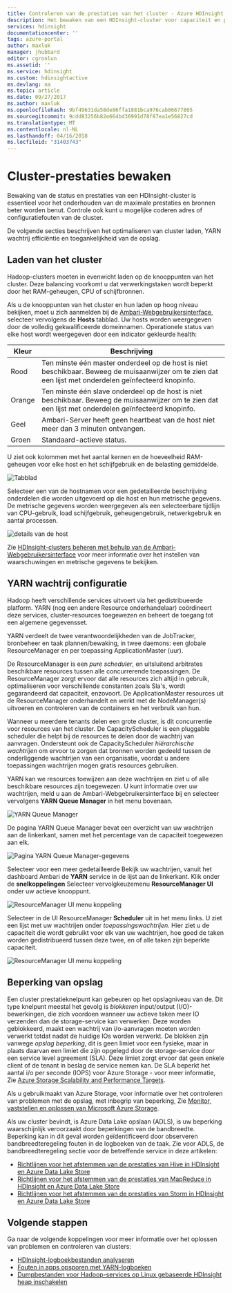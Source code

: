 ```yaml
---
title: Controleren van de prestaties van het cluster - Azure HDInsight | Microsoft Docs
description: Het bewaken van een HDInsight-cluster voor capaciteit en prestaties.
services: hdinsight
documentationcenter: ''
tags: azure-portal
author: maxluk
manager: jhubbard
editor: cgronlun
ms.assetid: ''
ms.service: hdinsight
ms.custom: hdinsightactive
ms.devlang: na
ms.topic: article
ms.date: 09/27/2017
ms.author: maxluk
ms.openlocfilehash: 9bf49631da58de86ffa1881bca976cab86677805
ms.sourcegitcommit: 9cdd83256b82e664bd36991d78f87ea1e56827cd
ms.translationtype: MT
ms.contentlocale: nl-NL
ms.lasthandoff: 04/16/2018
ms.locfileid: "31403743"
---
```

# <a name="monitor-cluster-performance"></a>Cluster-prestaties bewaken

Bewaking van de status en prestaties van een HDInsight-cluster is essentieel voor het onderhouden van de maximale prestaties en bronnen beter worden benut. Controle ook kunt u mogelijke coderen adres of configuratiefouten van de cluster.

De volgende secties beschrijven het optimaliseren van cluster laden, YARN wachtrij efficiëntie en toegankelijkheid van de opslag.

## <a name="cluster-loading"></a>Laden van het cluster

Hadoop-clusters moeten in evenwicht laden op de knooppunten van het cluster. Deze balancing voorkomt u dat verwerkingstaken wordt beperkt door het RAM-geheugen, CPU of schijfbronnen.

Als u de knooppunten van het cluster en hun laden op hoog niveau bekijken, moet u zich aanmelden bij de [Ambari-Webgebruikersinterface](hdinsight-hadoop-manage-ambari.md), selecteer vervolgens de **Hosts** tabblad. Uw hosts worden weergegeven door de volledig gekwalificeerde domeinnamen. Operationele status van elke host wordt weergegeven door een indicator gekleurde health:

| Kleur | Beschrijving |
| --- | --- |
| Rood | Ten minste één master onderdeel op de host is niet beschikbaar. Beweeg de muisaanwijzer om te zien dat een lijst met onderdelen geïnfecteerd knopinfo. |
| Orange | Ten minste één slave onderdeel op de host is niet beschikbaar. Beweeg de muisaanwijzer om te zien dat een lijst met onderdelen geïnfecteerd knopinfo. |
| Geel | Ambari-Server heeft geen heartbeat van de host niet meer dan 3 minuten ontvangen. |
| Groen | Standaard-actieve status. |

U ziet ook kolommen met het aantal kernen en de hoeveelheid RAM-geheugen voor elke host en het schijfgebruik en de belasting gemiddelde.

![Tabblad](./media/hdinsight-key-scenarios-to-monitor/hosts-tab.png)

Selecteer een van de hostnamen voor een gedetailleerde beschrijving onderdelen die worden uitgevoerd op die host en hun metrische gegevens. De metrische gegevens worden weergegeven als een selecteerbare tijdlijn van CPU-gebruik, load schijfgebruik, geheugengebruik, netwerkgebruik en aantal processen.

![details van de host](./media/hdinsight-key-scenarios-to-monitor/host-details.png)

Zie [HDInsight-clusters beheren met behulp van de Ambari-Webgebruikersinterface](hdinsight-hadoop-manage-ambari.md) voor meer informatie over het instellen van waarschuwingen en metrische gegevens te bekijken.

## <a name="yarn-queue-configuration"></a>YARN wachtrij configuratie

Hadoop heeft verschillende services uitvoert via het gedistribueerde platform. YARN (nog een andere Resource onderhandelaar) coördineert deze services, cluster-resources toegewezen en beheert de toegang tot een algemene gegevensset.

YARN verdeelt de twee verantwoordelijkheden van de JobTracker, bronbeheer en taak plannen/bewaking, in twee daemons: een globale ResourceManager en per toepassing ApplicationMaster (uur).

De ResourceManager is een *pure scheduler*, en uitsluitend arbitrates beschikbare resources tussen alle concurrerende toepassingen. De ResourceManager zorgt ervoor dat alle resources zich altijd in gebruik, optimaliseren voor verschillende constanten zoals Sla's, wordt gegarandeerd dat capaciteit, enzovoort. De ApplicationMaster resources uit de ResourceManager onderhandelt en werkt met de NodeManager(s) uitvoeren en controleren van de containers en het verbruik van hun.

Wanneer u meerdere tenants delen een grote cluster, is dit concurrentie voor resources van het cluster. De CapacityScheduler is een pluggable scheduler die helpt bij de resources te delen door de wachtrij van aanvragen. Ondersteunt ook de CapacityScheduler *hiërarchische wachtrijen* om ervoor te zorgen dat bronnen worden gedeeld tussen de onderliggende wachtrijen van een organisatie, voordat u andere toepassingen wachtrijen mogen gratis resources gebruiken.

YARN kan we resources toewijzen aan deze wachtrijen en ziet u of alle beschikbare resources zijn toegewezen. U kunt informatie over uw wachtrijen, meld u aan de Ambari-Webgebruikersinterface bij en selecteer vervolgens **YARN Queue Manager** in het menu bovenaan.

![YARN Queue Manager](./media/hdinsight-key-scenarios-to-monitor/yarn-queue-manager.png)

De pagina YARN Queue Manager bevat een overzicht van uw wachtrijen aan de linkerkant, samen met het percentage van de capaciteit toegewezen aan elk.

![Pagina YARN Queue Manager-gegevens](./media/hdinsight-key-scenarios-to-monitor/yarn-queue-manager-details.png)

Selecteer voor een meer gedetailleerde Bekijk uw wachtrijen, vanuit het dashboard Ambari de **YARN** service in de lijst aan de linkerkant. Klik onder de **snelkoppelingen** Selecteer vervolgkeuzemenu **ResourceManager UI** onder uw actieve knooppunt.

![ResourceManager UI menu koppeling](./media/hdinsight-key-scenarios-to-monitor/resource-manager-ui-menu.png)

Selecteer in de UI ResourceManager **Scheduler** uit in het menu links. U ziet een lijst met uw wachtrijen onder *toepassingswachtrijen*. Hier ziet u de capaciteit die wordt gebruikt voor elk van uw wachtrijen, hoe goed de taken worden gedistribueerd tussen deze twee, en of alle taken zijn beperkte capaciteit.

![ResourceManager UI menu koppeling](./media/hdinsight-key-scenarios-to-monitor/resource-manager-ui.png)

## <a name="storage-throttling"></a>Beperking van opslag

Een cluster prestatieknelpunt kan gebeuren op het opslagniveau van de. Dit type knelpunt meestal het gevolg is *blokkeren* input/output (I/O)-bewerkingen, die zich voordoen wanneer uw actieve taken meer IO verzenden dan de storage-service kan verwerken. Deze worden geblokkeerd, maakt een wachtrij van i/o-aanvragen moeten worden verwerkt totdat nadat de huidige IOs worden verwerkt. De blokken zijn vanwege *opslag beperking*, dit is geen limiet voor een fysieke, maar in plaats daarvan een limiet die zijn opgelegd door de storage-service door een service level agreement (SLA). Deze limiet zorgt ervoor dat geen enkele client of de tenant in beslag de service nemen kan. De SLA beperkt het aantal i/o per seconde (IOPS) voor Azure Storage - voor meer informatie, Zie [Azure Storage Scalability and Performance Targets](https://docs.microsoft.com/azure/storage/storage-scalability-targets).

Als u gebruikmaakt van Azure Storage, voor informatie over het controleren van problemen met de opslag, met inbegrip van beperking, Zie [Monitor, vaststellen en oplossen van Microsoft Azure Storage](https://docs.microsoft.com/azure/storage/storage-monitoring-diagnosing-troubleshooting).

Als uw cluster bevindt, is Azure Data Lake opslaan (ADLS), is uw beperking waarschijnlijk veroorzaakt door beperkingen van de bandbreedte. Beperking kan in dit geval worden geïdentificeerd door observeren bandbreedteregeling fouten in de logboeken van de taak. Zie voor ADLS, de bandbreedteregeling sectie voor de betreffende service in deze artikelen:

* [Richtlijnen voor het afstemmen van de prestaties van Hive in HDInsight en Azure Data Lake Store](../data-lake-store/data-lake-store-performance-tuning-hive.md)
* [Richtlijnen voor het afstemmen van de prestaties van MapReduce in HDInsight en Azure Data Lake Store](../data-lake-store/data-lake-store-performance-tuning-mapreduce.md)
* [Richtlijnen voor het afstemmen van de prestaties van Storm in HDInsight en Azure Data Lake Store](../data-lake-store/data-lake-store-performance-tuning-storm.md)

## <a name="next-steps"></a>Volgende stappen

Ga naar de volgende koppelingen voor meer informatie over het oplossen van problemen en controleren van clusters:

* [HDInsight-logboekbestanden analyseren](hdinsight-debug-jobs.md)
* [Fouten in apps opsporen met YARN-logboeken](hdinsight-hadoop-access-yarn-app-logs-linux.md)
* [Dumpbestanden voor Hadoop-services op Linux gebaseerde HDInsight heap inschakelen](hdinsight-hadoop-collect-debug-heap-dump-linux.md)
